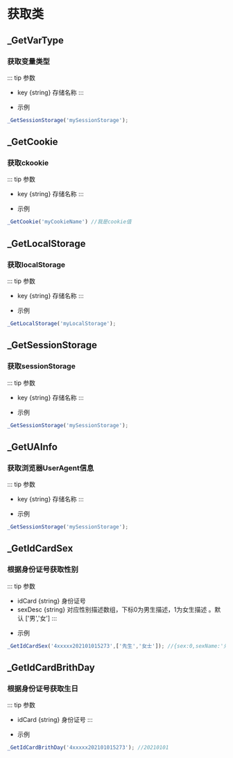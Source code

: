 # 获取类

## _GetVarType
### 获取变量类型
::: tip 参数
+ key {string} 存储名称
:::

- 示例
``` javascript
_GetSessionStorage('mySessionStorage');
```

## _GetCookie
### 获取ckookie
::: tip 参数
+ key {string} 存储名称
:::

- 示例
``` javascript
_GetCookie('myCookieName') //我是cookie值
```


## _GetLocalStorage
### 获取localStorage
::: tip 参数
+ key {string} 存储名称
:::

- 示例
``` javascript
_GetLocalStorage('myLocalStorage');
```

## _GetSessionStorage
### 获取sessionStorage
::: tip 参数
+ key {string} 存储名称
:::

- 示例
``` javascript
_GetSessionStorage('mySessionStorage');
```

## _GetUAInfo
### 获取浏览器UserAgent信息
::: tip 参数
+ key {string} 存储名称
:::

- 示例
``` javascript
_GetSessionStorage('mySessionStorage');
```

## _GetIdCardSex
### 根据身份证号获取性别
::: tip 参数
+ idCard {string} 身份证号
+ sexDesc {string} 对应性别描述数组，下标0为男生描述，1为女生描述 。默认 ['男','女']
:::

- 示例
``` javascript
_GetIdCardSex('4xxxxx202101015273',['先生','女士']); //{sex:0,sexName:'先生'}
```


## _GetIdCardBrithDay
### 根据身份证号获取生日
::: tip 参数
+ idCard {string} 身份证号
:::

- 示例
``` javascript
_GetIdCardBrithDay('4xxxxx202101015273'); //20210101
```
